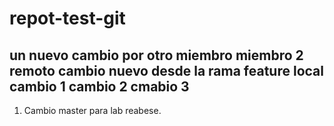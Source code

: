 # repot-test-git

un nuevo cambio por otro miembro
miembro 2 remoto
cambio nuevo desde la rama feature local
cambio 1
cambio 2
cmabio 3
----------------
1. Cambio master para lab reabese.
